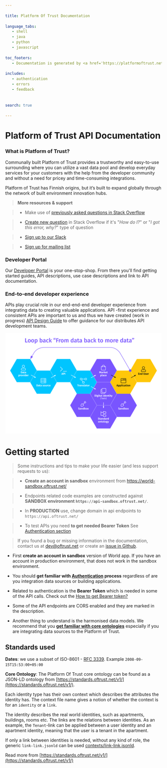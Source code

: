 ```yaml
--- 

title: Platform Of Trust Documentation 

language_tabs: 
   - shell 
   - java
   - python
   - javascript

toc_footers: 
   - Documentation is generated by <a href='https://platformoftrust.net/en/services/api-engine'>API Engine</a> 

includes: 
   - authentication
   - errors 
   - feedback
   

search: true 

--- 
```



# Platform of Trust API Documentation


### What is Platform of Trust?

Communally built Platform of Trust provides a trustworthy and easy-to-use surrounding where you can utilize a vast data pool and develop everyday services for your customers with the help from the developer community and without a need for pricey and time-consuming integrations.  

Platform of Trust has Finnish origins, but it’s built to expand globally through the network of built environment innovation hubs.

> **More resources & support**

> - Make use of [previously asked questions in Stack Overflow](https://stackoverflow.com/questions/tagged/platform-of-trust)
 
> - [Create new question](https://stackoverflow.com/questions/ask?guided=false&tags=platform-of-trust) in Stack Overflow if it's "*How do I?*" or "*I got this error, why?*" type of question

> - [Sign up to our Slack](https://join.slack.com/t/platformoftrust/shared_invite/enQtNTU0NDI1MjQ1MjM0LTg3YmYxNzJkM2ZlZTBiM2Y4ZjdhZmU2ZTRjZDU4NDNhMjA4YTk0YzM1NjJiMzIzZDViNWYwZjhiZDFjY2UzODk)

> - [Sign up for mailing list](https://developer.oftrust.net/#Help-us-achieve-the-perfect-flow-state) 

### Developer Portal

Our [Developer Portal](https://developers.oftrust.net) is your one-stop-shop. From there you'll find getting started guides, API descriptions, use case descriptions and link to API documentation. 


### End-to-end developer experience

APIs play crucial role in our end-end-end developer experience from integrating data to creating valuable applications. API -first experience and consistent APIs are important to us and thus we have created (work in progress) [API Design Guide](https://platformoftrust.gitbook.io/api-design-guide/) to offer guidance for our distributes API development teams. 

![End-to-end developer experience in Platform of Trust](images/dx.png)

<!-- ### Market place

Market place is the bazaar to find more data products to use in application development. Visa versa, it is also the service where your data products are added during the integration process. 
You can list data products in the market place with [Product API](#product-api).  -->

# Getting started

> Some instructions and tips to make your life easier (and less support requests to us): 

> - **Create an account in sandbox** environment from https://world-sandbox.oftrust.net/

> - Endpoints related code examples are constructed against **SANDBOX environment `https://api-sandbox.oftrust.net/`**. 

> - In **PRODUCTION** use, change domain in api endpoints to `https://api.oftrust.net/`

> - To test APIs you need **to get needed Bearer Token** See [Authentication section](#use-bearer-token-and-how-to-get-it)

> If you found a bug or missing information in the documentation, contact us at dev@oftrust.net or create an [issue in Github](https://github.com/PlatformOfTrust/docs/issues/new). 

* First **create an account in sandbox** version of World app. If you have an account in production environment, that does not work in the sandbox environment.  


* You should **get familiar with [Authentication](#authentication) process** regardless of are you integration data sources or building applications. 

* Related to authentication is the **Bearer Token** which is needed in some of the API calls. Check out the [How to get Bearer token?](#use-bearer-token-and-how-to-get-it) 

* Some of the API endpoints are CORS enabled and they are marked in the description. 

* Another thing to understand is the harmonised data models. We recommend that you **[get familiar with core ontologies](https://standards.oftrust.net/v1/)** especially if you are integrating data sources to the Platform of Trust. 

## Standards used

**Dates**: we use a subset of ISO-8601 - [RFC 3339](https://www.ietf.org/rfc/rfc3339.txt). Example <code>2008-09-15T15:53:00+05:00</code>

**Core Ontology**: The Platform Of Trust core ontology can be found as a JSON-LD ontology from [https://standards.oftrust.net/v1/](https://standards.oftrust.net/v1/).

Each identity type has their own context which
describes the attributes the identity has. The context file name gives a notion
of whether the context is for an `identity` or a `link`. 

The identity describes the real world identities, such as apartments, 
buildings, rooms etc. The links are the relations between identities. 
As an example, the `Tenant`-link can be applied between
a user identity and an apartment identity, meaning that the user is a tenant
in the apartment.

If only a link between identities is needed, without any kind
of role, the generic `link-link.jsonld` can be used 
[contexts/link-link.jsonld](https://standards.lifeengine.io/v1/Context/Link/).

Read more from [https://standards.oftrust.net/v1/](https://standards.oftrust.net/v1/)


